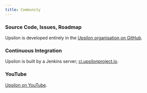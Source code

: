 ```yaml
---
title: Community
---
```


### Source Code, Issues, Roadmap

Upsilon is developed entirely in the [Upsilon organisation on GitHub](http://github.com/upsilonproject).

### Continuous Integration

Upsilon is built by a Jenkins server; [ci.upsilonproject.io](http://ci.upsilonproject.io). 

### YouTube 

[Upsilon on YouTube](https://www.youtube.com/channel/UCscCMa-5FcUMogRqkDisDFg).
